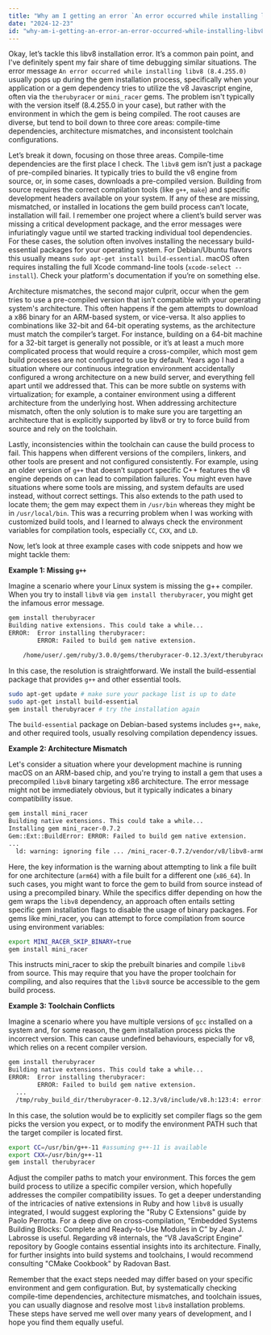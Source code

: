 ```yaml
---
title: "Why am I getting an error `An error occurred while installing libv8 (8.4.255.0)`?"
date: "2024-12-23"
id: "why-am-i-getting-an-error-an-error-occurred-while-installing-libv8-842550"
---
```


Okay, let’s tackle this libv8 installation error. It’s a common pain point, and I've definitely spent my fair share of time debugging similar situations. The error message `An error occurred while installing libv8 (8.4.255.0)` usually pops up during the gem installation process, specifically when your application or a gem dependency tries to utilize the v8 Javascript engine, often via the `therubyracer` or `mini_racer` gems. The problem isn't typically with the version itself (8.4.255.0 in your case), but rather with the environment in which the gem is being compiled. The root causes are diverse, but tend to boil down to three core areas: compile-time dependencies, architecture mismatches, and inconsistent toolchain configurations.

Let’s break it down, focusing on those three areas. Compile-time dependencies are the first place I check. The `libv8` gem isn’t just a package of pre-compiled binaries. It typically tries to build the v8 engine from source, or, in some cases, downloads a pre-compiled version. Building from source requires the correct compilation tools (like `g++`, `make`) and specific development headers available on your system. If any of these are missing, mismatched, or installed in locations the gem build process can’t locate, installation will fail. I remember one project where a client’s build server was missing a critical development package, and the error messages were infuriatingly vague until we started tracking individual tool dependencies. For these cases, the solution often involves installing the necessary build-essential packages for your operating system. For Debian/Ubuntu flavors this usually means `sudo apt-get install build-essential`. macOS often requires installing the full Xcode command-line tools (`xcode-select --install`). Check your platform's documentation if you’re on something else.

Architecture mismatches, the second major culprit, occur when the gem tries to use a pre-compiled version that isn’t compatible with your operating system's architecture. This often happens if the gem attempts to download a x86 binary for an ARM-based system, or vice-versa. It also applies to combinations like 32-bit and 64-bit operating systems, as the architecture must match the compiler’s target. For instance, building on a 64-bit machine for a 32-bit target is generally not possible, or it’s at least a much more complicated process that would require a cross-compiler, which most gem build processes are not configured to use by default. Years ago I had a situation where our continuous integration environment accidentally configured a wrong architecture on a new build server, and everything fell apart until we addressed that. This can be more subtle on systems with virtualization; for example, a container environment using a different architecture from the underlying host. When addressing architecture mismatch, often the only solution is to make sure you are targetting an architecture that is explicitly supported by libv8 or try to force build from source and rely on the toolchain.

Lastly, inconsistencies within the toolchain can cause the build process to fail. This happens when different versions of the compilers, linkers, and other tools are present and not configured consistently. For example, using an older version of `g++` that doesn’t support specific C++ features the v8 engine depends on can lead to compilation failures. You might even have situations where some tools are missing, and system defaults are used instead, without correct settings. This also extends to the path used to locate them; the gem may expect them in `/usr/bin` whereas they might be in `/usr/local/bin`. This was a recurring problem when I was working with customized build tools, and I learned to always check the environment variables for compilation tools, especially `CC`, `CXX`, and `LD`.

Now, let’s look at three example cases with code snippets and how we might tackle them:

**Example 1: Missing `g++`**

Imagine a scenario where your Linux system is missing the g++ compiler. When you try to install `libv8` via `gem install therubyracer`, you might get the infamous error message.

```bash
gem install therubyracer
Building native extensions. This could take a while...
ERROR:  Error installing therubyracer:
        ERROR: Failed to build gem native extension.

    /home/user/.gem/ruby/3.0.0/gems/therubyracer-0.12.3/ext/therubyracer/extconf.rb:10:in `<main>': You need g++ to compile extensions! (RuntimeError)
```

In this case, the resolution is straightforward. We install the build-essential package that provides `g++` and other essential tools.

```bash
sudo apt-get update # make sure your package list is up to date
sudo apt-get install build-essential
gem install therubyracer # try the installation again
```

The `build-essential` package on Debian-based systems includes `g++`, `make`, and other required tools, usually resolving compilation dependency issues.

**Example 2: Architecture Mismatch**

Let's consider a situation where your development machine is running macOS on an ARM-based chip, and you're trying to install a gem that uses a precompiled `libv8` binary targeting x86 architecture. The error message might not be immediately obvious, but it typically indicates a binary compatibility issue.

```bash
gem install mini_racer
Building native extensions. This could take a while...
Installing gem mini_racer-0.7.2
Gem::Ext::BuildError: ERROR: Failed to build gem native extension.
...
  ld: warning: ignoring file ... /mini_racer-0.7.2/vendor/v8/libv8-arm64-darwin.a, building for macOS-x86_64 but attempting to link with file built for macOS-arm64
```

Here, the key information is the warning about attempting to link a file built for one architecture (`arm64`) with a file built for a different one (`x86_64`). In such cases, you might want to force the gem to build from source instead of using a precompiled binary. While the specifics differ depending on how the gem wraps the `libv8` dependency, an approach often entails setting specific gem installation flags to disable the usage of binary packages. For gems like mini_racer, you can attempt to force compilation from source using environment variables:

```bash
export MINI_RACER_SKIP_BINARY=true
gem install mini_racer
```
This instructs mini_racer to skip the prebuilt binaries and compile `libv8` from source. This may require that you have the proper toolchain for compiling, and also requires that the `libv8` source be accessible to the gem build process.

**Example 3: Toolchain Conflicts**

Imagine a scenario where you have multiple versions of `gcc` installed on a system and, for some reason, the gem installation process picks the incorrect version. This can cause undefined behaviours, especially for v8, which relies on a recent compiler version.

```bash
gem install therubyracer
Building native extensions. This could take a while...
ERROR:  Error installing therubyracer:
        ERROR: Failed to build gem native extension.
  ...
  /tmp/ruby_build_dir/therubyracer-0.12.3/v8/include/v8.h:123:4: error: #error "Your compiler does not support C++14. You need to use a different compiler."
```
In this case, the solution would be to explicitly set compiler flags so the gem picks the version you expect, or to modify the environment PATH such that the target compiler is located first.
```bash
export CC=/usr/bin/g++-11 #assuming g++-11 is available
export CXX=/usr/bin/g++-11
gem install therubyracer
```
Adjust the compiler paths to match your environment. This forces the gem build process to utilize a specific compiler version, which hopefully addresses the compiler compatibility issues.
To get a deeper understanding of the intricacies of native extensions in Ruby and how `libv8` is usually integrated, I would suggest exploring the "Ruby C Extensions" guide by Paolo Perrotta. For a deep dive on cross-compilation, “Embedded Systems Building Blocks: Complete and Ready-to-Use Modules in C” by Jean J. Labrosse is useful. Regarding v8 internals, the “V8 JavaScript Engine” repository by Google contains essential insights into its architecture. Finally, for further insights into build systems and toolchains, I would recommend consulting "CMake Cookbook" by Radovan Bast.

Remember that the exact steps needed may differ based on your specific environment and gem configuration. But, by systematically checking compile-time dependencies, architecture mismatches, and toolchain issues, you can usually diagnose and resolve most `libv8` installation problems. These steps have served me well over many years of development, and I hope you find them equally useful.
